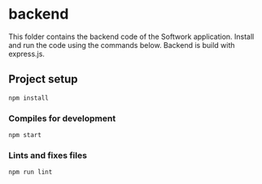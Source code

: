 # backend

This folder contains the backend code of the Softwork application. Install and run the code using the commands below. Backend is build with express.js.

## Project setup
```
npm install
```

### Compiles for development
```
npm start
```

### Lints and fixes files
```
npm run lint
```